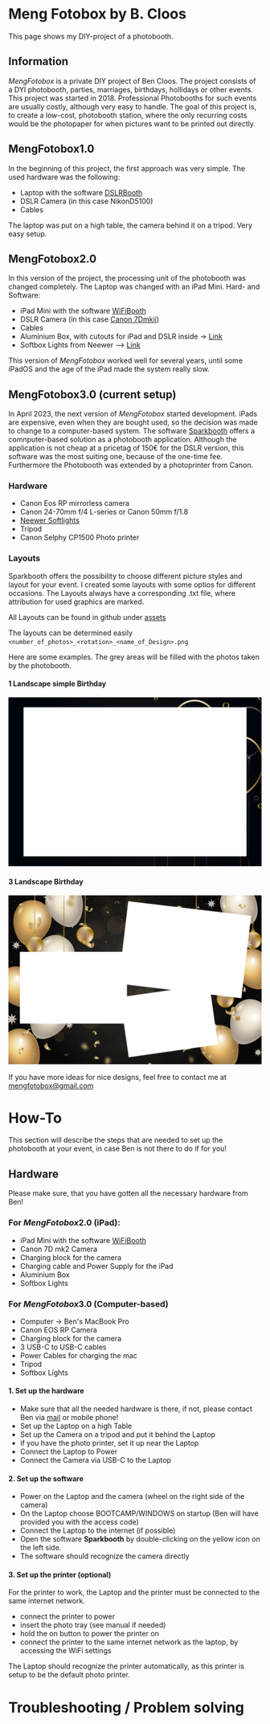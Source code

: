 # Meng Fotobox by B. Cloos

This page shows my DIY-project of a photobooth.

## Information

*MengFotobox* is a private DIY project of Ben Cloos. The project consists of a DYI photobooth, parties, marriages, birthdays, hollidays or other events. 
This project was started in 2018. Professional Photobooths for such events are usually costly, although very easy to handle.
The goal of this project is, to create a low-cost, photobooth station, where the only recurring costs would be the photopaper for when pictures want to be printed out directly.

## MengFotobox1.0

In the beginning of this project, the first approach was very simple. The used hardware was the following:
* Laptop with the software [DSLRBooth](https://dslrbooth.com/)
* DSLR Camera (in this case NikonD5100)
* Cables

The laptop was put on a high table, the camera behind it on a tripod. Very easy setup.

## MengFotobox2.0

In this version of the project, the processing unit of the photobooth was changed completely. The Laptop was changed with an iPad Mini.
Hard- and Software:
* iPad Mini with the software [WiFiBooth](https:www.wifibooth.com)
* DSLR Camera (in this case [Canon 7Dmkii](https://www.canon.de/for_home/product_finder/cameras/digital_slr/eos_7d_mark_ii/))
* Cables
* Aluminium Box, with cutouts for iPad and DSLR inside -> [Link](https://www.printables.com/model/64961-diy-photobooth) 
* Softbox Lights from Neewer --> [Link](https://www.amazon.de/-/en/gp/product/B01CVGWALM/ref=ppx_yo_dt_b_search_asin_title?ie=UTF8&psc=1)

This version of *MengFotobox* worked well for several years, until some iPadOS and the age of the iPad made the system really slow. 

## MengFotobox3.0 (current setup)

In April 2023, the next version of *MengFotobox* started development. 
iPads are expensive, even when they are bought used, so the decision was made to change to a computer-based system. The software [Sparkbooth](https://sparkbooth.com/) offers a comnputer-based solution as a photobooth application.
Although the application is not cheap at a pricetag of 150€ for the DSLR version, this software was the most suiting one, because of the one-time fee. Furthermore the Photobooth was extended by a photoprinter from Canon. 

### Hardware

* Canon Eos RP mirrorless camera
* Canon 24-70mm f/4 L-series or Canon 50mm f/1.8 
* [Neewer Softlights](https://www.amazon.de/-/en/gp/product/B01CVGWALM/ref=ppx_yo_dt_b_search_asin_title?ie=UTF8&psc=1)
* Tripod
* Canon Selphy CP1500 Photo printer

### Layouts

Sparkbooth offers the possibility to choose different picture styles and layout for your event.
I created some layouts with some optios for different occasions. The Layouts always have a corresponding .txt file, where attribution for used graphics are marked.

All Layouts can be found in github under [assets](https://github.com/Benemenn/mengfotobox/tree/gh-pages/assets/images/photoLayouts)

The layouts can be determined easily `<number_of_photos>_<rotation>_<name_of_Design>.png`

Here are some examples. The grey areas will be filled with the photos taken by the photobooth.

#### 1 Landscape simple Birthday
![1_ls_simple_Birthday](assets/images/photoLayouts/LandScape/1_ls_simple_Birthday.png)

#### 3 Landscape Birthday
![3_ls_Birthday](assets/images/photoLayouts/LandScape/3_ls_Birthday.png)

If you have more ideas for nice designs, feel free to contact me at [mengfotobox@gmail.com](mailto:mengfotobox@gmail.com)

# How-To 

This section will describe the steps that are needed to set up the photobooth at your event, in case Ben is not there to do if for you!

## Hardware

Please make sure, that you have gotten all the necessary hardware from Ben!

### For *MengFotobox*2.0 (iPad):
* iPad Mini with the software [WiFiBooth](https:www.wifibooth.com)
* Canon 7D mk2 Camera
* Charging block for the camera
* Charging cable and Power Supply for the iPad
* Aluminium Box
* Softbox Lights

### For *MengFotobox*3.0 (Computer-based)
* Computer -> Ben's MacBook Pro
* Canon EOS RP Camera
* Charging block for the camera
* 3 USB-C to USB-C cables
* Power Cables for charging the mac
* Tripod 
* Softbox Lights

#### 1. Set up the hardware

- Make sure that all the needed hardware is there, if not, please contact Ben via [mail](mailto:mengfotobox@gmail.com) or mobile phone!
- Set up the Laptop on a high Table
- Set up the Camera on a tripod and put it behind the Laptop
- if you have the photo printer, set it up near the Laptop
- Connect the Laptop to Power
- Connect the Camera via USB-C to the Laptop

#### 2. Set up the software

- Power on the Laptop and the camera (wheel on the right side of the camera)
- On the Laptop choose BOOTCAMP/WINDOWS on startup (Ben will have provided you with the access code)
- Connect the Laptop to the internet (if possible)
- Open the software **Sparkbooth** by double-clicking on the yellow icon on the left side.
- The software should recognize the camera directly

#### 3. Set up the printer (optional)

For the printer to work, the Laptop and the printer must be connected to the same internet network.

- connect the printer to power
- insert the photo tray (see manual if needed)
- hold the on button to power the printer on
- connect the printer to the same internet network as the laptop, by accessing the WiFi settings

The Laptop should recognize the printer automatically, as this printer is setup to be the default photo printer.

# Troubleshooting / Problem solving
